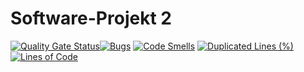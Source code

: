 # Software-Projekt 2
[![Quality Gate Status](http://193.31.24.60:9000/api/project_badges/measure?project=software-projekt-2%3Asoftware-projekt-2&metric=alert_status)](http://193.31.24.60:9000/dashboard?id=software-projekt-2%3Asoftware-projekt-2)[![Bugs](http://193.31.24.60:9000/api/project_badges/measure?project=software-projekt-2%3Asoftware-projekt-2&metric=bugs)](http://193.31.24.60:9000/dashboard?id=software-projekt-2%3Asoftware-projekt-2)
[![Code Smells](http://193.31.24.60:9000/api/project_badges/measure?project=software-projekt-2%3Asoftware-projekt-2&metric=code_smells)](http://193.31.24.60:9000/dashboard?id=software-projekt-2%3Asoftware-projekt-2)
[![Duplicated Lines (%)](http://193.31.24.60:9000/api/project_badges/measure?project=software-projekt-2%3Asoftware-projekt-2&metric=duplicated_lines_density)](http://193.31.24.60:9000/dashboard?id=software-projekt-2%3Asoftware-projekt-2)
[![Lines of Code](http://193.31.24.60:9000/api/project_badges/measure?project=software-projekt-2%3Asoftware-projekt-2&metric=ncloc)](http://193.31.24.60:9000/dashboard?id=software-projekt-2%3Asoftware-projekt-2)
